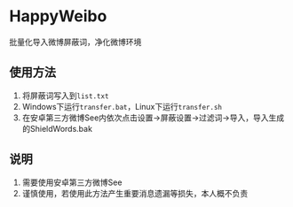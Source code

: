 # HappyWeibo
 批量化导入微博屏蔽词，净化微博环境

## 使用方法
1. 将屏蔽词写入到`list.txt`
2. Windows下运行`transfer.bat`，Linux下运行`transfer.sh`
3. 在安卓第三方微博See内依次点击设置->屏蔽设置->过滤词->导入，导入生成的ShieldWords.bak

## 说明
1. 需要使用安卓第三方微博See
2. 谨慎使用，若使用此方法产生重要消息遗漏等损失，本人概不负责

